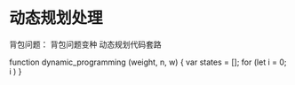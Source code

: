 # 动态规划处理

背包问题：
背包问题变种
动态规划代码套路


function dynamic_programming (weight, n, w) {
    var states = [];
    for (let i = 0; i )
}